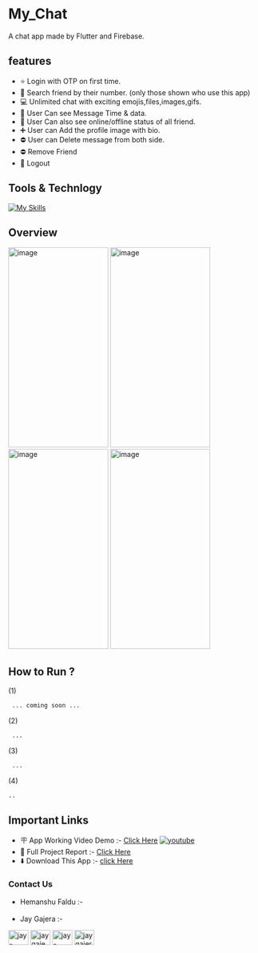 # My_Chat
A chat app made by Flutter and Firebase.

## features
- ⭐ Login with OTP on first time.
- 🔎 Search friend by their number. (only those shown who use this app)
- 💻 Unlimited chat with exciting emojis,files,images,gifs.
- 🙈 User Can see Message Time & data.
- 🙈 User Can also see online/offline status of all friend.
- ➕ User can Add the profile image with bio.
- ⛔ User can Delete message from both side.
- ⛔ Remove Friend
- 👋 Logout

## Tools & Technlogy
 [![My Skills](https://skillicons.dev/icons?i=androidstudio,flutter,firebase)](androidstudio,Flutter,Firebase)
 
## Overview
<div class="row">
<div class="mx-auto">
<img width="200" height="400" alt="image" src="https://user-images.githubusercontent.com/81226571/201658965-748b68b4-d2fa-43f9-ac8f-913e692a15c0.png">
<img width="200" height="400" alt="image" src="https://user-images.githubusercontent.com/81226571/201659713-c7ffcb49-d76d-4977-82ef-93a052d4ffde.png"/>
<img width="200" height="400" alt="image" src="https://user-images.githubusercontent.com/81226571/201659961-faf7d825-f0c7-4668-ae3d-e43a389da213.png"/>
<img width="200" height="400" alt="image" src="https://user-images.githubusercontent.com/81226571/201660284-d03fff48-7fe5-40ff-a298-e23a58b8c362.png"/>
</div>
</div>



## How to Run ?

 (1)
```sh
 ... coming soon ...
```
 (2)
```sh
 ...
 ```
  (3)
```sh
 ...
 ```

(4)
```sh
..
```

## Important Links
- 🪧 App Working Video Demo  :- [Click Here](https://youtu.be/k-2U7yihsCk) [![youtube][youtube-shield]][youtube-url]
- 📝 Full Project Report     :- [Click Here](https://drive.google.com/file/d/1tZXows-XknJF6RrSGU4z-8ljwyS71OKC/view)
- ⬇️ Download This App       :- [click Here](https://drive.google.com/file/d/18UtAHQlCnCJzbxJ4habPs7evfrU3fq5H/view)

### Contact Us
- Hemanshu Faldu :-
<br><br>
- Jay Gajera :- <br>
 <p align="left">
 <a href="https://instagram.com/jay_gajera_17" target="blank"><img align="center" src="https://raw.githubusercontent.com/rahuldkjain/github-profile-readme-generator/master/src/images/icons/Social/instagram.svg" alt="jay-gajera_17" height="30" width="40" /></a>
<a href="https://twitter.com/jaygaje50366755" target="blank"><img align="center" src="https://raw.githubusercontent.com/rahuldkjain/github-profile-readme-generator/master/src/images/icons/Social/twitter.svg" alt="jaygaje50366755" height="30" width="40" /></a>
<a href="https://linkedin.com/in/jay-gajera-a6496b204" target="blank"><img align="center" src="https://raw.githubusercontent.com/rahuldkjain/github-profile-readme-generator/master/src/images/icons/Social/linked-in-alt.svg" alt="jay-gajera-a6496b204" height="30" width="40" /></a>
<a href="https://www.youtube.com/channel/UCtQGWR3bIlLV2GFDF3aeJqw" target="blank"><img align="center" src="https://raw.githubusercontent.com/rahuldkjain/github-profile-readme-generator/master/src/images/icons/Social/youtube.svg" alt="jay gajera" height="30" width="40" /></a>



[youtube-shield]:https://img.shields.io/youtube/views/k-2U7yihsCk?style=social
[youtube-url]:  https://youtu.be/k-2U7yihsCk
